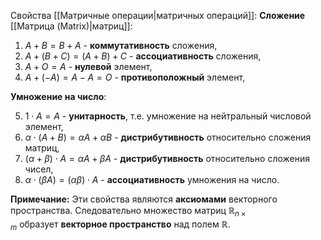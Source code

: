 Свойства [[Матричные операции|матричных операций]]:
**Сложение** [[Матрица (Matrix)|матриц]]:

1. $A + B = B + A$  - **коммутативность** сложения,
2. $A+(B+C) = (A+B)+C$ - **ассоциативность** сложения,
3. $A+O=A$ - **нулевой** элемент,
4. $A+(-A)=A-A=O$  - **противоположный** элемент,

**Умножение на число**:

5. $1\cdot A=A$ - **унитарность**, т.е. умножение на нейтральный числовой элемент,
6. $\alpha \cdot (A+B)=\alpha A + \alpha B$ - **дистрибутивность** относительно сложения матриц,
7. $(\alpha + \beta)\cdot A = \alpha A + \beta A$ - **дистрибутивность** относительно сложения чисел,
8. $\alpha \cdot (\beta A) = (\alpha\beta) \cdot A$ - **ассоциативность** умножения на число.

**Примечание:** Эти свойства являются **аксиомами** векторного пространства. Следовательно множество матриц $\mathbb{R}_{n \times m}$ образует **векторное пространство** над полем $\mathbb{R}$.
